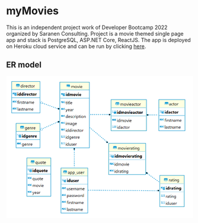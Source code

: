 # myMovies

This is an independent project work of Developer Bootcamp 2022 organized by Saranen Consulting. Project is a movie themed single page app and stack is PostgreSQL, ASP.NET Core, ReactJS. The app is deployed on Heroku cloud service and can be run by clicking [here](https://mymoviesapplication.herokuapp.com/).

## ER model

<img src='database_diagram.png'></img>